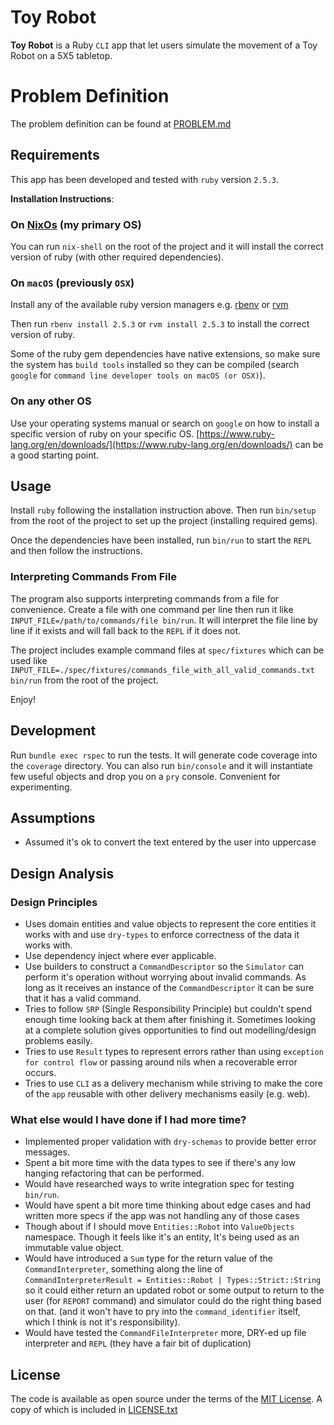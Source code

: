 # Toy Robot
**Toy Robot** is a Ruby `CLI` app that let users simulate the movement of a Toy Robot on a 5X5 tabletop.

# Problem Definition
The problem definition can be found at [PROBLEM.md](PROBLEM.md)

## Requirements
This app has been developed and tested with `ruby` version `2.5.3`.

  **Installation Instructions**:

### On [NixOs](https://nixos.org/) (my primary OS)
You can run `nix-shell` on the root of the project and it will install the correct version of ruby (with other required dependencies).

### On `macOS` (previously `OSX`)
Install any of the available ruby version managers e.g. [rbenv](http://rbenv.org/) or [rvm](https://rvm.io/)

Then run `rbenv install 2.5.3` or `rvm install 2.5.3` to install the correct version of ruby.

Some of the ruby gem dependencies have native extensions, so make sure the system has `build tools` installed so they can be compiled (search `google` for `command line developer tools on macOS (or OSX)`).

### On any other OS
Use your operating systems manual or search on `google` on how to install a specific version of ruby on your specific OS.
[https://www.ruby-lang.org/en/downloads/](https://www.ruby-lang.org/en/downloads/) can be a good starting point.


## Usage

Install `ruby` following the installation instruction above. Then run `bin/setup` from the root of the project to set up the project (installing required gems).

Once the dependencies have been installed, run `bin/run` to start the `REPL` and then follow the instructions.

### Interpreting Commands From File

The program also supports interpreting commands from a file for convenience. Create a file with one command per line then run it like `INPUT_FILE=/path/to/commands/file bin/run`. It will interpret the file line by line if it exists and will fall back to the `REPL` if it does not.

The project includes example command files at `spec/fixtures` which can be used like `INPUT_FILE=./spec/fixtures/commands_file_with_all_valid_commands.txt bin/run` from the root of the project.

Enjoy!

## Development

Run `bundle exec rspec` to run the tests. It will generate code coverage into the `coverage` directory. You can also run `bin/console` and it will instantiate few useful objects and drop you on a `pry` console. Convenient for experimenting.

## Assumptions

* Assumed it's ok to convert the text entered by the user into uppercase

## Design Analysis

### Design Principles

* Uses domain entities and value objects to represent the core entities it works with and use `dry-types` to enforce correctness of the data it works with.
* Use dependency inject where ever applicable.
* Use builders to construct a `CommandDescriptor` so the `Simulator` can perform it's operation without worrying about invalid commands. As long as it receives an instance of the `CommandDescriptor` it can be sure that it has a valid command.
* Tries to follow `SRP` (Single Responsibility Principle) but couldn't spend enough time looking back at them after finishing it. Sometimes looking at a complete solution gives opportunities to find out modelling/design problems easily.
* Tries to use `Result` types to represent errors rather than using `exception for control flow` or passing around nils when a recoverable error occurs.
* Tries to use `CLI` as a delivery mechanism while striving to make the core of the `app` reusable with other delivery mechanisms easily (e.g. web).


### What else would I have done if I had more time?
* Implemented proper validation with `dry-schemas` to provide better error messages.
* Spent a bit more time with the data types to see if there's any low hanging refactoring that can be performed.
* Would have researched ways to write integration spec for testing `bin/run`.
* Would have spent a bit more time thinking about edge cases and had written more specs if the app was not handling any of those cases
* Though about if I should move `Entities::Robot` into `ValueObjects` namespace. Though it feels like it's an entity, It's being used as an immutable value object.
* Would have introduced a `Sum` type for the return value of the `CommandInterpreter`, something along the line of `CommandInterpreterResult = Entities::Robot | Types::Strict::String` so it could either return an updated robot or some output to return to the user (for `REPORT` command) and simulator could do the right thing based on that. (and it won't have to pry into the `command_identifier` itself, which I think is not it's responsibility).
* Would have tested the `CommandFileInterpreter` more, DRY-ed up file interpreter and `REPL` (they have a fair bit of duplication)

## License

The code is available as open source under the terms of the [MIT License](https://opensource.org/licenses/MIT). A copy of which is included in [LICENSE.txt](LICENSE.md)
